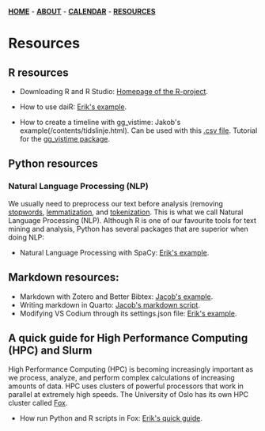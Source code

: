 [**HOME**](/index.md) - [**ABOUT**](/about.md) - [**CALENDAR**](/calendar.md) - [**RESOURCES**](/resources.md)

# Resources

## R resources

* Downloading R and R Studio: [Homepage of the R-project](https://cran.r-project.org/).

* How to use daiR: [Erik's example](/contents/using_dair.html).

* How to create a timeline with gg_vistime: Jakob's example(/contents/tidslinje.html). Can be used with this [.csv file](/contents/tidslinje.csv). Tutorial for the [gg_vistime package](https://shosaco.github.io/vistime/articles/gg_vistime-vignette.html).

## Python resources

### Natural Language Processing (NLP)

We usually need to preprocess our text before analysis (removing [stopwords](https://kavita-ganesan.com/what-are-stop-words/#.Y9kqAq3MJaQ), [lemmatization](https://www.techtarget.com/searchenterpriseai/definition/lemmatization), and [tokenization](https://www.geeksforgeeks.org/nlp-how-tokenizing-text-sentence-words-works/). This is what we call Natural Language Processing (NLP). Although R is one of our favourite tools for text mining and analysis, Python has several packages that are superior when doing NLP:

* Natural Language Processing with SpaCy: [Erik's example](/contents/spacy_language_processing.html).

## Markdown resources:

* Markdown with Zotero and Better Bibtex: [Jacob's example](/contents/betterbibtex/markdown_zotero.html). 
* Writing markdown in Quarto: [Jacob's markdown script](/contents/miniguide_quarto.qmd).
* Modifying VS Codium through its settings.json file: [Erik's example](/contents/optimizing_vs_codium.html).

## A quick guide for High Performance Computing (HPC) and Slurm

High Performance Computing (HPC) is becoming increasingly important as we process, analyze, and perform complex calculations of increasing amounts of data. HPC uses clusters of powerful processors that work in parallel at extremely high speeds. The University of Oslo has its own HPC cluster called [Fox](https://www.uio.no/english/services/it/research/hpc/fox/index.html).

* How run Python and R scripts in Fox: [Erik's quick guide](/contents/quick_guide_to_hpc_and_slurm.html).

